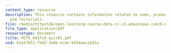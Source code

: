 ```yaml
---
content_type: resource
description: This resource contains information related to sums, products, ratios
  and factorials.
file: /media/https%3A/open-learning-course-data-rc.s3.amazonaws.com/6-041-probabilistic-systems-analysis-and-applied-probability-fall-2010/b1e57651fb423a4beceeb854aeca2d1a_MIT6_041F10_quiz01.pdf
file_type: application/pdf
resourcetype: Document
title: MIT6_041F10_quiz01.pdf
uid: b1e57651-fb42-3a4b-ecee-b854aeca2d1a
---
```

